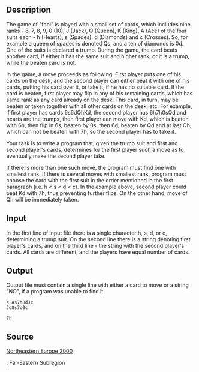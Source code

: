 <h2>Description</h2><p>The game of "fool" is played with a small set of cards, which includes nine ranks - 6, 7, 8, 9, 0 (10), J (Jack), Q (Queen), K (King), A (Ace) of the four suits each - h (Hearts), s (Spades), d (Diamonds) and c (Crosses). So, for example a queen of spades is denoted Qs, and a ten of diamonds is 0d. One of the suits is declared a trump. During the game, the card beats another card, if either it has the same suit and higher rank, or it is a trump, while the beaten card is not.
</p>
In the game, a move proceeds as following. First player puts one of his cards on the desk, and the second player can either beat it with one of his cards, putting his card over it, or take it, if he has no suitable card. If the card is beaten, first player may flip in any of his remaining cards, which has same rank as any card already on the desk. This card, in turn, may be beaten or taken together with all other cards on the desk, etc. For example, if first player has cards 6s6dQhKd, the second player has 6h7h0sQd and hearts are the trumps, then first player can move with Kd, which is beaten with 6h, then flip in 6s, beaten by 0s, then 6d, beaten by Qd and at last Qh, which can not be beaten with 7h, so the second player has to take it.

Your task is to write a program that, given the trump suit and first and second player's cards, determines for the first player such a move as to eventually make the second player take.

If there is more than one such move, the program must find one with smallest rank. If there is several moves with smallest rank, program must choose the card with the first suit in the order mentioned in the first paragraph (i.e. h &lt; s &lt; d &lt; c). In the example above, second player could beat Kd with 7h, thus preventing further flips. On the other hand, move of Qh will be immediately taken.<h2>Input</h2><p>In the first line of input file there is a single character h, s, d, or c, determining a trump suit. On the second line there is a string denoting first player's cards, and on the third line - the string with the second player's cards. All cards are different, and the players have equal number of cards.</p><h2>Output</h2><p>Output file must contain a single line with either a card to move or a string "NO", if a program was unable to find it.</p><pre><code class="language-input1">s
As7h8dJc
Jd8s7c0c</code></pre><pre><code class="language-output1">7h</code></pre><h2>Source</h2><a href="searchproblem?field=source&amp;key=Northeastern+Europe+2000">Northeastern Europe 2000</a><p>, Far-Eastern Subregion</p>